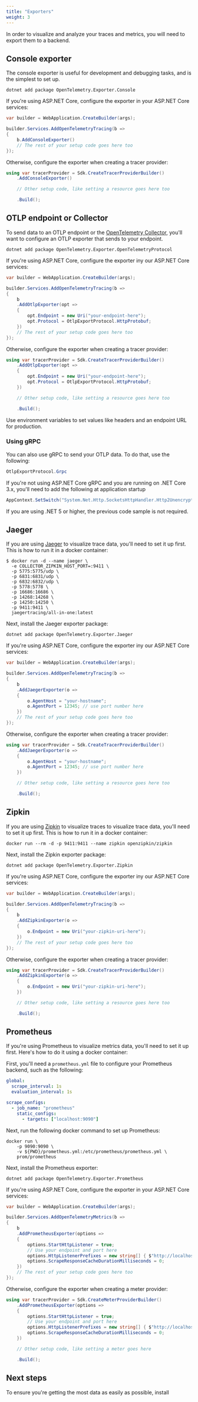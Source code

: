 ```yaml
---
title: "Exporters"
weight: 3
---
```


In order to visualize and analyze your traces and metrics, you will need to export them to a backend.

## Console exporter

The console exporter is useful for development and debugging tasks, and is the simplest to set up.

```
dotnet add package OpenTelemetry.Exporter.Console
```

If you're using ASP.NET Core, configure the exporter in your ASP.NET Core services:

```csharp
var builder = WebApplication.CreateBuilder(args);

builder.Services.AddOpenTelemetryTracing(b =>
{
    b.AddConsoleExporter()
    // The rest of your setup code goes here too
});
```

Otherwise, configure the exporter when creating a tracer provider:

```csharp
using var tracerProvider = Sdk.CreateTracerProviderBuilder()
    .AddConsoleExporter()

    // Other setup code, like setting a resource goes here too

    .Build();
```

## OTLP endpoint or Collector

To send data to an OTLP endpoint or the [OpenTelemetry Collector](/docs/collector/getting-started/), you'll want
to configure an OTLP exporter that sends to your endpoint.

```
dotnet add package OpenTelemetry.Exporter.OpenTelemetryProtocol
```

If you're using ASP.NET Core, configure the exporter iny our ASP.NET Core services:

```csharp
var builder = WebApplication.CreateBuilder(args);

builder.Services.AddOpenTelemetryTracing(b =>
{
    b
    .AddOtlpExporter(opt =>
    {
        opt.Endpoint = new Uri("your-endpoint-here");
        opt.Protocol = OtlpExportProtocol.HttpProtobuf;
    })
    // The rest of your setup code goes here too
});
```

Otherwise, configure the exporter when creating a tracer provider:

```csharp
using var tracerProvider = Sdk.CreateTracerProviderBuilder()
    .AddOtlpExporter(opt =>
    {
        opt.Endpoint = new Uri("your-endpoint-here");
        opt.Protocol = OtlpExportProtocol.HttpProtobuf;
    })

    // Other setup code, like setting a resource goes here too

    .Build();
```

Use environment variables to set values like headers and an endpoint URL for production.

### Using gRPC

You can also use gRPC to send your OTLP data. To do that, use the following:

```csharp
OtlpExportProtocol.Grpc
```

If you're not using ASP.NET Core gRPC and you are running on .NET Core 3.x, you'll need to add
the following at application startup

```csharp
AppContext.SetSwitch("System.Net.Http.SocketsHttpHandler.Http2UnencryptedSupport", true)
```

If you are using .NET 5 or higher, the previous code sample is not required.

## Jaeger

If you are using [Jaeger](https://www.jaegertracing.io/) to visualize trace data,
you'll need to set it up first. This is how to run it in a docker container:

```shell
$ docker run -d --name jaeger \
  -e COLLECTOR_ZIPKIN_HOST_PORT=:9411 \
  -p 5775:5775/udp \
  -p 6831:6831/udp \
  -p 6832:6832/udp \
  -p 5778:5778 \
  -p 16686:16686 \
  -p 14268:14268 \
  -p 14250:14250 \
  -p 9411:9411 \
  jaegertracing/all-in-one:latest
```

Next, install the Jaeger exporter package:

```
dotnet add package OpenTelemetry.Exporter.Jaeger
```

If you're using ASP.NET Core, configure the exporter iny our ASP.NET Core services:

```csharp
var builder = WebApplication.CreateBuilder(args);

builder.Services.AddOpenTelemetryTracing(b =>
{
    b
    .AddJaegerExporter(o =>
    {
        o.AgentHost = "your-hostname";
        o.AgentPort = 12345; // use port number here
    })
    // The rest of your setup code goes here too
});
```

Otherwise, configure the exporter when creating a tracer provider:

```csharp
using var tracerProvider = Sdk.CreateTracerProviderBuilder()
    .AddJaegerExporter(o =>
    {
        o.AgentHost = "your-hostname";
        o.AgentPort = 12345; // use port number here
    })

    // Other setup code, like setting a resource goes here too

    .Build();
```

## Zipkin

If you are using [Zipkin](https://zipkin.io/) to visualize traces to visualize trace data,
you'll need to set it up first. This is how to run it in a docker container:

```shell
docker run --rm -d -p 9411:9411 --name zipkin openzipkin/zipkin
```

Next, install the Zipkin exporter package:

```shell
dotnet add package OpenTelemetry.Exporter.Zipkin
```

If you're using ASP.NET Core, configure the exporter iny our ASP.NET Core services:

```csharp
var builder = WebApplication.CreateBuilder(args);

builder.Services.AddOpenTelemetryTracing(b =>
{
    b
    .AddZipkinExporter(o =>
    {
        o.Endpoint = new Uri("your-zipkin-uri-here");
    })
    // The rest of your setup code goes here too
});
```

Otherwise, configure the exporter when creating a tracer provider:

```csharp
using var tracerProvider = Sdk.CreateTracerProviderBuilder()
    .AddZipkinExporter(o =>
    {
        o.Endpoint = new Uri("your-zipkin-uri-here");
    })

    // Other setup code, like setting a resource goes here too

    .Build();
```

## Prometheus

If you're using Prometheus to visualize metrics data, you'll need to set it up first.
Here's how to do it using a docker container:

First, you'll need a `prometheus.yml` file to configure your Prometheus backend, such
as the following:

```yml
global:
  scrape_interval: 1s
  evaluation_interval: 1s

scrape_configs:
  - job_name: "prometheus"
    static_configs:
      - targets: ["localhost:9090"]
```

Next, run the following docker command to set up Prometheus:

```shell
docker run \
    -p 9090:9090 \
    -v ${PWD}/prometheus.yml:/etc/prometheus/prometheus.yml \
    prom/prometheus
```

Next, install the Prometheus exporter:

```
dotnet add package OpenTelemetry.Exporter.Prometheus
```

If you're using ASP.NET Core, configure the exporter in your ASP.NET Core services:

```csharp
var builder = WebApplication.CreateBuilder(args);

builder.Services.AddOpenTelemetryMetrics(b =>
{
    b
    .AddPrometheusExporter(options =>
    {
        options.StartHttpListener = true;
        // Use your endpoint and port here
        options.HttpListenerPrefixes = new string[] { $"http://localhost:{9090}/" };
        options.ScrapeResponseCacheDurationMilliseconds = 0;
    })
    // The rest of your setup code goes here too
});
```

Otherwise, configure the exporter when creating a meter provider:

```csharp
using var tracerProvider = Sdk.CreateMeterProviderBuilder()
    .AddPrometheusExporter(options =>
    {
        options.StartHttpListener = true;
        // Use your endpoint and port here
        options.HttpListenerPrefixes = new string[] { $"http://localhost:{9090}/" };
        options.ScrapeResponseCacheDurationMilliseconds = 0;
    })

    // Other setup code, like setting a meter goes here

    .Build();
```

## Next steps

To ensure you're getting the most data as easily as possible, install 